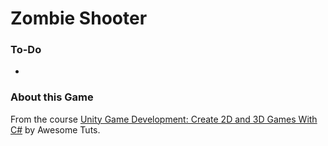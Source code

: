 # Zombie Shooter

### To-Do
+ 

### About this Game
From the course [Unity Game Development: Create 2D and 3D Games With C#](https://www.udemy.com/course/unity-game-development-create-2d-and-3d-games-with-c/) by Awesome Tuts.

